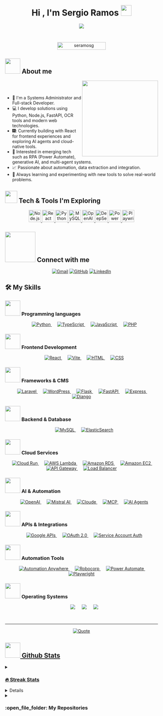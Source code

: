 <h1 align="center">Hi , I'm Sergio Ramos <img src="https://media.giphy.com/media/hvRJCLFzcasrR4ia7z/giphy.gif" width="35"></h1>
<p align="center">
  <a href="https://github.com/sergioaramos"><img src="https://readme-typing-svg.herokuapp.com?font=Time+New+Roman&color=%23C8BE25&size=25&center=true&vCenter=true&width=600&height=100&lines=Software+Engineer;Cloud+Enthusiast;Passionate+about+Automation;Always+learning+new+things;Full-stack+Developer"></a>
</p>


<br>

<p align="center"> 
	<img src="https://komarev.com/ghpvc/?username=sergioaramos&label=Profile%20views&color=0047AB&style=plastic?" alt="seramosg" height=25px, width=160px/> 

</p>

	
## <picture><img src = "https://github.com/7oSkaaa/7oSkaaa/blob/main/Images/about_me.gif?raw=true" width = 50px></picture> About me

<picture> <img align="right" src="https://github.com/7oSkaaa/7oSkaaa/blob/main/Images/Right_Side.gif?raw=true" width = 250px></picture>

<br><br>

- :office: I'm a Systems Administrator and Full-stack Developer.
- :computer: I develop solutions using Python, Node.js, FastAPI, OCR tools and modern web technologies.
- 🎆: Currently building with React for frontend experiences and exploring AI agents and cloud-native tools.
- 🤖 Interested in emerging tech such as RPA (Power Automate), generative AI, and multi-agent systems.
- :chart_with_upwards_trend: Passionate about automation, data extraction and integration.
- :rocket: Always learning and experimenting with new tools to solve real-world problems.


## <picture> <img src="https://github.com/7oSkaaa/7oSkaaa/blob/main/Images/competitive_programming_profile.png?raw=true" width=40> </picture> Tech & Tools I'm Exploring

<p align="center">
  <!-- Herramientas Tradicionales -->
  <a href="https://nodejs.org/">
    <img src="https://cdn.freebiesupply.com/logos/large/2x/nodejs-1-logo-png-transparent.png" alt="Node.js" height="40" />
  </a>
  <a href="https://reactjs.org/">
    <img src="https://w7.pngwing.com/pngs/452/495/png-transparent-react-javascript-angularjs-ionic-github-text-logo-symmetry-thumbnail.png" alt="React" height="40" />
  </a>
  <a href="https://www.python.org/">
    <img src="https://encrypted-tbn0.gstatic.com/images?q=tbn:ANd9GcTKP6jDmuE6gEWcm4e6rArHWA2uRfDhigVerg&s" alt="Python" height="40" />
  </a>
  <a href="https://www.mysql.com/">
    <img src="https://www.citypng.com/public/uploads/preview/hd-mysql-logo-transparent-background-701751694771788209ydqoapx.png" alt="MySQL" height="40" />
  </a>

  <!-- Herramientas Emergentes -->
  <a href="https://openai.com/">
    <img src="https://encrypted-tbn0.gstatic.com/images?q=tbn:ANd9GcRR71T8bAv3A6WvYQj7YYkeoayGQplecZpFOw&s" alt="OpenAI" height="40" />
  </a>
  <a href="https://deepseek.com/">
    <img src="https://gimgs2.nohat.cc/thumb/f/350/deepseek-logo-png-transparent-background--3fd0d86bd1.jpg" alt="DeepSeek AI" height="40" />
  </a>

  <!-- Automatización -->
  <a href="https://learn.microsoft.com/en-us/power-automate/">
    <img src="https://seeklogo.com/images/M/microsoft-power-automate-logo-522770.png" alt="Power Automate" height="40" />
  </a>
  <a href="https://playwright.dev/">
    <img src="https://seeklogo.com/images/P/playwright-logo-435674.png" alt="Playwright" height="40" />
  </a>
</p>

## <picture> <img src="https://github.com/7oSkaaa/7oSkaaa/blob/main/Images/Connect-with-me.gif?raw=true" width="100px"> </picture> Connect with me
<p align="center">
	<a href="mailto:sergioramos.sr758@gmail.com@gmail.com"><img img src="https://img.shields.io/badge/gmail-%23EA4335.svg?style=plastic&logo=gmail&logoColor=white" alt="Gmail"/></a>
	<a href="https://github.com/seramosg"><img src="https://img.shields.io/badge/github-%23181717.svg?style=plastic&logo=github&logoColor=white" alt="GitHub"/></a>
	<a href="www.linkedin.com/in/sergio-ramos-grajales-758798239"><img src="https://img.shields.io/badge/linkedin-%230A66C2.svg?style=plastic&logo=linkedin&logoColor=white" alt="LinkedIn"/></a>
</p>



## 🛠️ My Skills

### <picture> <img src = "https://github.com/7oSkaaa/7oSkaaa/blob/main/Images/Programming_Languages.gif?raw=true" width = 50px>  </picture> Programming languages

<p align="center"> 
  &emsp;
  <a href="https://www.python.org/" target="_blank">
    <img alt="Python" src="https://img.shields.io/badge/Python-%2314354C.svg?style=plastic&logo=python&logoColor=white">
  </a>
  &emsp;
  <a href="https://www.typescriptlang.org/" target="_blank">
    <img alt="TypeScript" src="https://img.shields.io/badge/TypeScript-%23007ACC.svg?style=plastic&logo=typescript&logoColor=white">
  </a>
  &emsp;
  <a href="https://developer.mozilla.org/en-US/docs/Web/JavaScript" target="_blank"> 
    <img alt="JavaScript" src="https://img.shields.io/badge/JavaScript-%23F7DF1E.svg?style=plastic&logo=javascript&logoColor=black">
  </a>
  &emsp;
  <a href="https://www.php.net/" target="_blank">
    <img alt="PHP" src="https://img.shields.io/badge/PHP-%23777BB4.svg?style=plastic&logo=php&logoColor=white">
  </a>
</p>



### <picture> <img src = "https://img.icons8.com/color/48/workflow.png" width = 50px>  </picture> Frontend Development
<p align="center"> 
  &emsp;
  <a href="https://reactjs.org/" target="_blank">
    <img alt="React" src="https://img.shields.io/badge/React-%2361DAFB.svg?style=plastic&logo=react&logoColor=black">
  </a>
  &emsp;
  <a href="https://vitejs.dev/" target="_blank">
    <img alt="Vite" src="https://img.shields.io/badge/Vite-%23646CFF.svg?style=plastic&logo=vite&logoColor=white">
  </a>
  &emsp;
  <a href="https://www.w3.org/html/" target="_blank">
    <img alt="HTML" src="https://img.shields.io/badge/HTML5-%23E34F26.svg?style=plastic&logo=html5&logoColor=white">
  </a>
  &emsp;
  <a href="https://www.w3schools.com/css/" target="_blank">
    <img alt="CSS" src="https://img.shields.io/badge/CSS3-%231572B6.svg?style=plastic&logo=css3&logoColor=white">
  </a>
</p>


### <picture> <img src = "https://img.icons8.com/color/48/server.png" width = 50px>  </picture> Frameworks & CMS
<p align="center">
  &emsp;
  <a href="https://laravel.com/" target="_blank">
    <img alt="Laravel" src="https://img.shields.io/badge/Laravel-%23FF2D20.svg?style=plastic&logo=laravel&logoColor=white">
  </a>
  &emsp;
  <a href="https://wordpress.org/" target="_blank">
    <img alt="WordPress" src="https://img.shields.io/badge/WordPress-%23117AC9.svg?style=plastic&logo=wordpress&logoColor=white">
  </a>
  &emsp;
  <a href="https://flask.palletsprojects.com/" target="_blank">
    <img alt="Flask" src="https://img.shields.io/badge/Flask-%23000000.svg?style=plastic&logo=flask&logoColor=white">
  </a>
  &emsp;
  <a href="https://fastapi.tiangolo.com/" target="_blank">
    <img alt="FastAPI" src="https://img.shields.io/badge/FastAPI-%23009688.svg?style=plastic&logo=fastapi&logoColor=white">
  </a>
  &emsp;
  <a href="https://expressjs.com/" target="_blank">
    <img alt="Express" src="https://img.shields.io/badge/Express-%23000000.svg?style=plastic&logo=express&logoColor=white">
  </a>
  &emsp;
  <a href="https://www.djangoproject.com/" target="_blank">
    <img alt="Django" src="https://img.shields.io/badge/Django-%23092E20.svg?style=plastic&logo=django&logoColor=white">
  </a>
</p>

### <picture> <img src = "https://github.com/7oSkaaa/7oSkaaa/blob/main/Images/Front_End.gif?raw=true" width = 50px>  </picture> Backend & Database
<p align="center">
  &emsp;
  <a href="https://www.mysql.com/" target="_blank">
    <img alt="MySQL" src="https://img.shields.io/badge/MySQL-%234479A1.svg?style=plastic&logo=mysql&logoColor=white">
  </a>
  &emsp;
  <a href="https://www.elastic.co/elasticsearch/" target="_blank">
    <img alt="ElasticSearch" src="https://img.shields.io/badge/Elasticsearch-%23005571.svg?style=plastic&logo=elasticsearch&logoColor=white">
  </a>
</p>

### <picture> <img src="https://img.icons8.com/color/48/cloud.png" width=50px> </picture> Cloud Services

<p align="center">
  &emsp;
  <a href="https://cloud.google.com/run" target="_blank">
    <img alt="Cloud Run" src="https://img.shields.io/badge/Cloud%20Run-%230081CB.svg?style=plastic&logo=googlecloud&logoColor=white">
  </a>
  &emsp;
  <a href="https://aws.amazon.com/lambda/" target="_blank">
    <img alt="AWS Lambda" src="https://img.shields.io/badge/Lambda-%23FF9900.svg?style=plastic&logo=amazonaws&logoColor=white">
  </a>
  &emsp;
  <a href="https://aws.amazon.com/rds/" target="_blank">
    <img alt="Amazon RDS" src="https://img.shields.io/badge/RDS-%23232F3E.svg?style=plastic&logo=amazonaws&logoColor=white">
  </a>
  &emsp;
  <a href="https://aws.amazon.com/ec2/" target="_blank">
    <img alt="Amazon EC2" src="https://img.shields.io/badge/EC2-%23FF9900.svg?style=plastic&logo=amazonaws&logoColor=white">
  </a>
  &emsp;
  <a href="https://aws.amazon.com/api-gateway/" target="_blank">
    <img alt="API Gateway" src="https://img.shields.io/badge/API%20Gateway-%23232F3E.svg?style=plastic&logo=amazonaws&logoColor=white">
  </a>
  &emsp;
  <a href="https://aws.amazon.com/elasticloadbalancing/" target="_blank">
    <img alt="Load Balancer" src="https://img.shields.io/badge/Load%20Balancer-%23232F3E.svg?style=plastic&logo=amazonaws&logoColor=white">
  </a>
</p>


### <picture> <img src = "https://img.icons8.com/color/48/artificial-intelligence.png" width = 50px>  </picture> AI & Automation
<p align="center">
  &emsp;
  <a href="https://platform.openai.com/" target="_blank">
    <img alt="OpenAI" src="https://img.shields.io/badge/OpenAI-%23000000.svg?style=plastic&logo=openai&logoColor=white">
  </a>
  &emsp;
  <a href="https://mistral.ai/" target="_blank">
    <img alt="Mistral AI" src="https://img.shields.io/badge/Mistral%20AI-%231E90FF.svg?style=plastic&logo=artstation&logoColor=white">
  </a>
  &emsp;
  <a href="#">
    <img alt="Cloude" src="https://img.shields.io/badge/Cloude-%2300BFA6.svg?style=plastic">
  </a>
  &emsp;
  <a href="#">
    <img alt="MCP" src="https://img.shields.io/badge/MCP%20(Model%20Context%20Protocol)-%23FF69B4.svg?style=plastic">
  </a>
  &emsp;
  <a href="#">
    <img alt="AI Agents" src="https://img.shields.io/badge/AI%20Agents-%2328a745.svg?style=plastic">
  </a>
</p>



 ### <picture> <img src = "https://github.com/7oSkaaa/7oSkaaa/blob/main/Images/Software_Tools.gif?raw=true" width = 50px>  </picture> APIs & Integrations
 
<p align="center">
  &emsp;
  <a href="https://developers.google.com/" target="_blank">
    <img alt="Google APIs" src="https://img.shields.io/badge/Google%20APIs-%234285F4.svg?style=plastic&logo=google&logoColor=white">
  </a>
  &emsp;
  <a href="https://developers.google.com/identity/protocols/oauth2" target="_blank">
    <img alt="OAuth 2.0" src="https://img.shields.io/badge/OAuth%202.0-%23232F3E.svg?style=plastic&logo=oauth&logoColor=white">
  </a>
  &emsp;
  <a href="https://cloud.google.com/iam/docs/creating-managing-service-accounts" target="_blank">
    <img alt="Service Account Auth" src="https://img.shields.io/badge/Service%20Account%20Auth-%23117AC9.svg?style=plastic">
  </a>
</p>


 ### <picture> <img src = "https://github.com/7oSkaaa/7oSkaaa/blob/main/Images/CP_PS.gif?raw=true" width = 50px>  </picture> Automation Tools
 
<p align="center">
  &emsp;
  <a href="https://www.automationanywhere.com/" target="_blank">
    <img alt="Automation Anywhere" src="https://img.shields.io/badge/Automation%20Anywhere-%23FF6C37.svg?style=plastic">
  </a>
  &emsp;
  <a href="https://robocorp.com/" target="_blank">
    <img alt="Robocorp" src="https://img.shields.io/badge/Robocorp-%231C1C1C.svg?style=plastic">
  </a>
  &emsp;
  <a href="https://powerautomate.microsoft.com/" target="_blank">
    <img alt="Power Automate" src="https://img.shields.io/badge/Power%20Automate-%230078D7.svg?style=plastic&logo=microsoft&logoColor=white">
  </a>
  &emsp;
  <a href="https://playwright.dev/" target="_blank">
    <img alt="Playwright" src="https://img.shields.io/badge/Playwright-%23A040A0.svg?style=plastic&logo=playwright&logoColor=white">
  </a>
</p>


 ### <picture> <img src = "https://github.com/7oSkaaa/7oSkaaa/blob/main/Images/OS.gif?raw=true" width = 50px>  </picture> Operating Systems
 
<p align="center">
  &emsp;
    <a href="#"><img src="https://img.shields.io/badge/Linux-FCC624?style=plastic&logo=linux&logoColor=black"></a>
  &emsp;
    <a href="#"><img src="https://img.shields.io/badge/Ubuntu-E95420?style=plastic&logo=ubuntu&logoColor=white"></a>
  &emsp;
    <a href="#"><img src="https://img.shields.io/badge/Windows-0078D6?style=plastic&logo=windows&logoColor=white"></a>
</p>

<br> 

---

<p align = "center">
	<a href="https://github.com/piyushsuthar/github-readme-quotes"> <img alt = "Quote" src="https://quotes-github-readme.vercel.app/api?type=horizontal&theme=tokyonight&animation=grow_out_in&quoteCategory=programming">
</p>

## <picture> <img src = "https://github.com/7oSkaaa/7oSkaaa/blob/main/Images/Statistics.gif?raw=true" width = 50px>  </picture> Github Stats

<details><summary><h3> 🔥 Streak Stats</h3></summary>

----	

<p align="center">
  <img src="https://github-readme-streak-stats.herokuapp.com/?user=sergioaramos&theme=tokyonight_duo" alt="Streak Stats" />
</p>


</details>
  
<details><summary><h3>💻 GitHub Profile Stats</h3></summary>

----
	
<p align="center">
  <a href="https://github.com/anuraghazra/github-readme-stats">
    <img alt="sergioaramos's Github Stats" src="https://github-readme-stats.vercel.app/api?username=sergioaramos&show_icons=true&count_private=true&locale=en&theme=tokyonight&layout=compact" height="230px"/>
  </a>
  <img src="https://github-readme-stats.vercel.app/api/top-langs?username=sergioaramos&langs_count=10&show_icons=true&locale=en&theme=tokyonight" alt="Top Languages" height="230px"/>
  <br/>
  <b>Note:</b> Top languages is only a metric of the languages my public code consists of and doesn't reflect experience or skill level.
</p>

</details>


	
<details><summary><h3> :open_file_folder: My Repositories </h3></summary>

----
	
<div>
	<p align="center">
	  <a href="https://github.com/sergioaramos/movies-api">
	    <img src="https://github-readme-stats.vercel.app/api/pin/?username=sergioaramos&repo=movies-api&theme=tokyonight" alt="movies-api" />
	  </a>
	  <a href="https://github.com/sergioaramos/chatbot-websocket">
	    <img src="https://github-readme-stats.vercel.app/api/pin/?username=sergioaramos&repo=chatbot-websocket&theme=tokyonight" alt="chatbot-websocket" />
	  </a>
	  <a href="https://github.com/sergioaramos/Robocorp-level-II">
	    <img src="https://github-readme-stats.vercel.app/api/pin/?username=sergioaramos&repo=Robocorp-level-II&theme=tokyonight" alt="Robocorp-level-II" />
	  </a>
	  <a href="https://github.com/sergioaramos/sergioaramos">
	    <img src="https://github-readme-stats.vercel.app/api/pin/?username=sergioaramos&repo=sergioaramos&theme=tokyonight" alt="sergioaramos" />
	  </a>
	</p>

</div>
</details>
